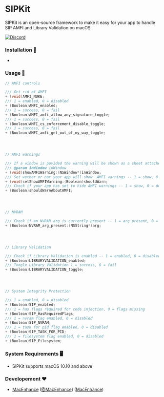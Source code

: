 # SIPKit 

SIPKit is an open-source framework to make it easy for your app to handle SIP AMFI and Library Validation on macOS. 

[![Discord](https://discordapp.com/api/guilds/608740492561219617/widget.png?style=banner2)](https://discordapp.com/channels/608740492561219617/608740492640911378)

### Installation 📂

-

### Usage 📝

```objectivec
// AMFI controls

/// Get rid of AMFI
+ (void)AMFI_NUKE;
/// 1 = enabled, 0 = disabled
+ (Boolean)AMFI_enabled;
/// 1 = success, 0 = fail
+ (Boolean)AMFI_amfi_allow_any_signature_toggle;
/// 1 = success, 0 = fail
+ (Boolean)AMFI_cs_enforcement_disable_toggle;
/// 1 = success, 0 = fail
+ (Boolean)AMFI_amfi_get_out_of_my_way_toggle;




// AMFI warnings

/// If a window is povided the warning will be shown as a sheet attached to the window otherwise it will be shown as it's own window
/// @param inWindow inWindow
+ (void)showAMFIWarning:(NSWindow*)inWindow;
/// Set wether or not your app will show  AMFI warnings -- 1 = show, 0 = don't show
+ (void)setShowAMFIWarning:(Boolean)shouldWarn;
/// Check if your app has set to hide AMFI warnings -- 1 = show, 0 = don't show
+ (Boolean)shouldWarnAboutAMFI;




// NVRAM

/// Check if an NVRAM arg is currently present -- 1 = arg present, 0 = arg missing
+ (Boolean)NVRAM_arg_present:(NSString*)arg;




// Library Validation

/// Check if Library Validation is enabled -- 1 = enabled, 0 = disabled
+ (Boolean)LIBRARYVALIDATION_enabled;
/// Toogle Library Validation 1 = success, 0 = fail
+ (Boolean)LIBRARYVALIDATION_toggle;




// System Integrity Protection

/// 1 = enabled, 0 = disabled
+ (Boolean)SIP_enabled;
/// 1 = has flags required for code injection, 0 = flags missing
+ (Boolean)SIP_HasRequiredFlags;
/// 1 = nvram flag enabled, 0 = disabled
+ (Boolean)SIP_NVRAM;
/// 1 = task for pid flag enabled, 0 = disabled
+ (Boolean)SIP_TASK_FOR_PID;
/// 1 = filesystem flag enabled, 0 = disabled
+ (Boolean)SIP_Filesystem;
```

### System Requirements 🖥

- SIPKit supports macOS 10.10 and above

### Developement ❤️

- [MacEnhance](https://github.com/macenhance) ([@MacEnhance](https://github.com/macenhance)) ([MacEnhance](https://www.macenhance.com/))
